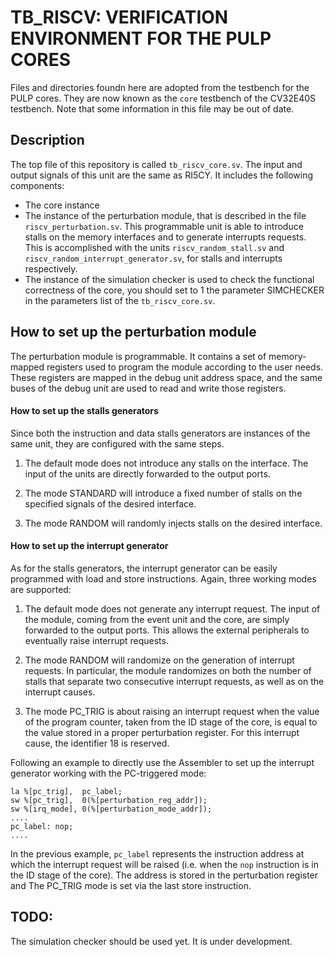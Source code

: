 # TB_RISCV: VERIFICATION ENVIRONMENT FOR THE PULP CORES

Files and directories foundn here are adopted from the testbench for the PULP
cores.   They are now known as the `core` testbench of the CV32E40S testbench.
Note that some information in this file may be out of date.

## Description

The top file of this repository is called `tb_riscv_core.sv`. The input and output signals of this unit are the same as RI5CY.
It includes the following components:
  - The core instance
  - The instance of the perturbation module, that is described in the file `riscv_perturbation.sv`.
  This programmable unit is able to introduce stalls on the memory interfaces and to generate interrupts requests. This is accomplished with the units `riscv_random_stall.sv` and `riscv_random_interrupt_generator.sv`, for stalls and interrupts respectively.
  - The instance of the simulation checker is used to check the functional correctness of the core, you should set to 1 the parameter SIMCHECKER in the parameters list of the `tb_riscv_core.sv`.

## How to set up the perturbation module

The perturbation module is programmable. It contains a set of memory-mapped registers used to program the module according to the user needs. These registers are mapped in the debug unit address space, and the same buses of the debug unit are used to read and write those registers.

#### How to set up the stalls generators

Since both the instruction and data stalls generators are instances of the same unit, they are configured with the same steps.

1) The default mode does not introduce any stalls on the interface. The input of the units are directly forwarded to the output ports.

2) The mode STANDARD will introduce a fixed number of stalls on the specified signals of the desired interface.

3) The mode RANDOM will randomly injects stalls on the desired interface.

#### How to set up the interrupt generator

As for the stalls generators, the interrupt generator can be easily programmed with load and store instructions. Again, three working modes are supported:

1) The default mode does not generate any interrupt request. The input of the module, coming from the event unit and the core, are simply forwarded to the output ports. This allows the external peripherals to eventually raise interrupt requests.

2) The mode RANDOM will randomize on the generation of interrupt requests. In particular, the module randomizes on both the number of stalls that separate two consecutive interrupt requests, as well as on the interrupt causes.

3) The mode PC_TRIG is about raising an interrupt request when the value of the program counter, taken from the ID stage of the core, is equal to the value stored in a proper perturbation register. For this interrupt cause, the identifier 18 is reserved.

Following an example to directly use the Assembler to set up the interrupt generator working with the PC-triggered mode:

```
la %[pc_trig],  pc_label;
sw %[pc_trig],  0(%[perturbation_reg_addr]);
sw %[irq_mode], 0(%[perturbation_mode_addr]);
....
pc_label: nop;
....
```

In the previous example, `pc_label` represents the instruction address at which the interrupt request will be raised (i.e. when the `nop` instruction is in the ID stage of the core).
The address is stored in the perturbation register and The PC_TRIG mode is set via the last store instruction.

## TODO:

The simulation checker should be used yet. It is under development.
